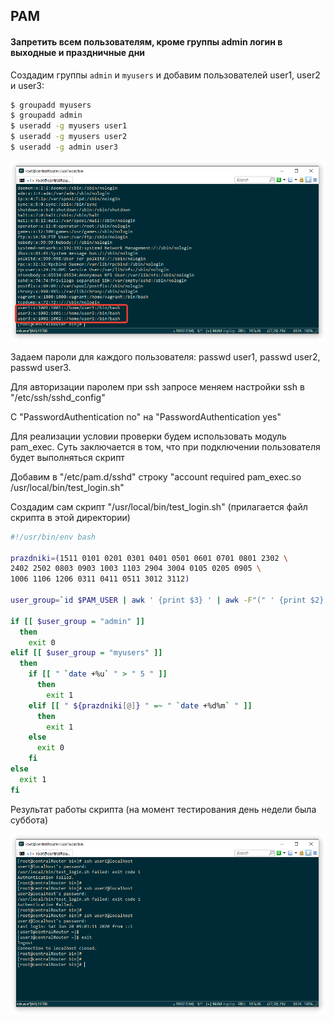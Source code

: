## PAM

#### Запретить всем пользователям, кроме группы admin логин в выходные и праздничные дни

Создадим группы `admin` и `myusers` и добавим пользователей user1, user2 и user3:

```bash
$ groupadd myusers
$ groupadd admin
$ useradd -g myusers user1
$ useradd -g myusers user2
$ useradd -g admin user3
```

![](pics/users.png)

Задаем пароли для каждого пользователя:
passwd user1,
passwd user2,
passwd user3.

Для авторизации паролем при ssh запросе меняем настройки ssh в  "/etc/ssh/sshd_config"

С "PasswordAuthentication no" на "PasswordAuthentication yes"



Для реализации условии проверки будем использовать модуль pam_exec. Суть заключается в том, что при подключении пользователя будет выполняться скрипт

Добавим в "/etc/pam.d/sshd" строку  "account required pam_exec.so /usr/local/bin/test_login.sh"

Создадим сам скрипт "/usr/local/bin/test_login.sh" (прилагается файл скрипта в этой директории)


```bash
#!/usr/bin/env bash

prazdniki=(1511 0101 0201 0301 0401 0501 0601 0701 0801 2302 \
2402 2502 0803 0903 1003 1103 2904 3004 0105 0205 0905 \
1006 1106 1206 0311 0411 0511 3012 3112)

user_group=`id $PAM_USER | awk ' {print $3} ' | awk -F"(" ' {print $2} ' | awk -F")" ' {print $1} '`

if [[ $user_group = "admin" ]]
  then
    exit 0
elif [[ $user_group = "myusers" ]]
  then
    if [[ " `date +%u` " > " 5 " ]]
      then
        exit 1
    elif [[ " ${prazdniki[@]} " =~ " `date +%d%m` " ]]
      then
        exit 1
    else
      exit 0
    fi
else
  exit 1
fi
```


Результат работы скрипта (на момент тестирования день недели была суббота)

![](pics/result.png)

